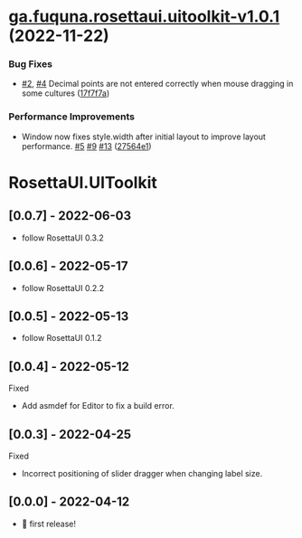 # [ga.fuquna.rosettaui.uitoolkit-v1.0.1](https://github.com/fuqunaga/RosettaUI/compare/ga.fuquna.rosettaui.uitoolkit-v1.0.0...ga.fuquna.rosettaui.uitoolkit-v1.0.1) (2022-11-22)


### Bug Fixes

* [#2](https://github.com/fuqunaga/RosettaUI/issues/2), [#4](https://github.com/fuqunaga/RosettaUI/issues/4) Decimal points are not entered correctly when mouse dragging in some cultures ([17f7f7a](https://github.com/fuqunaga/RosettaUI/commit/17f7f7a0558ad6648ba65580f584753926c678e9))


### Performance Improvements

* Window now fixes style.width after initial layout to improve layout performance. [#5](https://github.com/fuqunaga/RosettaUI/issues/5) [#9](https://github.com/fuqunaga/RosettaUI/issues/9) [#13](https://github.com/fuqunaga/RosettaUI/issues/13) ([27564e1](https://github.com/fuqunaga/RosettaUI/commit/27564e17d4a58ac7554f63ec314c6dde83e7ce4d))

# RosettaUI.UIToolkit

## [0.0.7] - 2022-06-03
- follow RosettaUI 0.3.2

## [0.0.6] - 2022-05-17
- follow RosettaUI 0.2.2

## [0.0.5] - 2022-05-13
- follow RosettaUI 0.1.2

## [0.0.4] - 2022-05-12
Fixed
- Add asmdef for Editor to fix a build error.

## [0.0.3] - 2022-04-25
Fixed
- Incorrect positioning of slider dragger when changing label size.

## [0.0.0] - 2022-04-12
- 🎉 first release!
